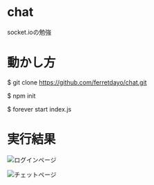 # chat
socket.ioの勉強

# 動かし方

  $ git clone https://github.com/ferretdayo/chat.git
  
  $ npm init
  
  $ forever start index.js

# 実行結果

![ログインページ](http://imgur.com/pC3LikN "ログイン")

![チェットページ](http://imgur.com/lyp4Qj4 "チャット")
